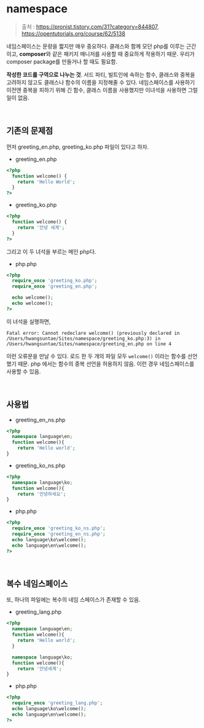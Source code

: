 # namespace

> 출처 : https://pronist.tistory.com/31?category=844807, https://opentutorials.org/course/62/5138

네임스페이스는 문량을 짧지만 매우 중요하다. 클래스와 함께 모던 php를 이루는 근간이고, **composer**와 같은 패키지 매니저를 사용할 때 중요하게 작용하기 때문. 우리가 composer package를 만들거나 할 때도 필요함.

**작성한 코드를 구역으로 나누는 것**. 서드 파티, 빌트인에 속하는 함수, 클래스와 중복을 고려하지 않고도 클래스나 함수의 이름을 지정해줄 수 있다. 네임스페이스를 사용하기 이전엔 중복을 피하기 위해 긴 함수, 클래스 이름을 사용했지만 이녀석을 사용하면 그럴 일이 없음.

<br/>

## 기존의 문제점

먼저 greeting_en.php, greeting_ko.php 파일이 있다고 하자.

- greeting_en.php

```php
<?php
  function welcome() {
    return 'Hello World';
  }
?>
```

- greeting_ko.php

```php
<?php
  function welcome() {
    return '안녕 세계';
  }
?>
```

그리고 이 두 녀석을 부르는 메인 php다.

- php.php

```php
<?php
  require_once 'greeting_ko.php';
  require_once 'greeting_en.php';

  echo welcome();
  echo welcome();
?>
```

이 녀석을 실행하면,

```
Fatal error: Cannot redeclare welcome() (previously declared in /Users/hwangsuntae/Sites/namespace/greeting_ko.php:3) in /Users/hwangsuntae/Sites/namespace/greeting_en.php on line 4
```

이런 오류문을 만날 수 있다. 로드 한 두 개의 파일 모두 `welcome()` 이라는 함수를 선언했기 때문. php 에서는 함수의 중복 선언을 허용하지 않음. 이런 경우 네임스페이스를 사용할 수 있음.

<br/>

## 사용법

- greeting_en_ns.php

```php
<?php
  namespace language\en;
  function welcome(){
    return 'Hello world';
}
```

- greeting_ko_ns.php

```php
<?php
  namespace language\ko;
  function welcome(){
    return '안녕하세요';
}
```

- php.php

```php
<?php
  require_once 'greeting_ko_ns.php';
  require_once 'greeting_en_ns.php';
  echo language\ko\welcome();
  echo language\en\welcome();
?>
```

<br/>

## 복수 네임스페이스

또, 하나의 파일에는 복수의 네임 스페이스가 존재할 수 있음.

- greeting_lang.php

```php
<?php
  namespace language\en;
  function welcome(){
    return 'Hello world';
  }

  namespace language\ko;
  function welcome(){
    return '안녕세계';
}
```

- php.php

```php
<?php
  require_once 'greeting_lang.php';
  echo language\ko\welcome();
  echo language\en\welcome();
?>
```

